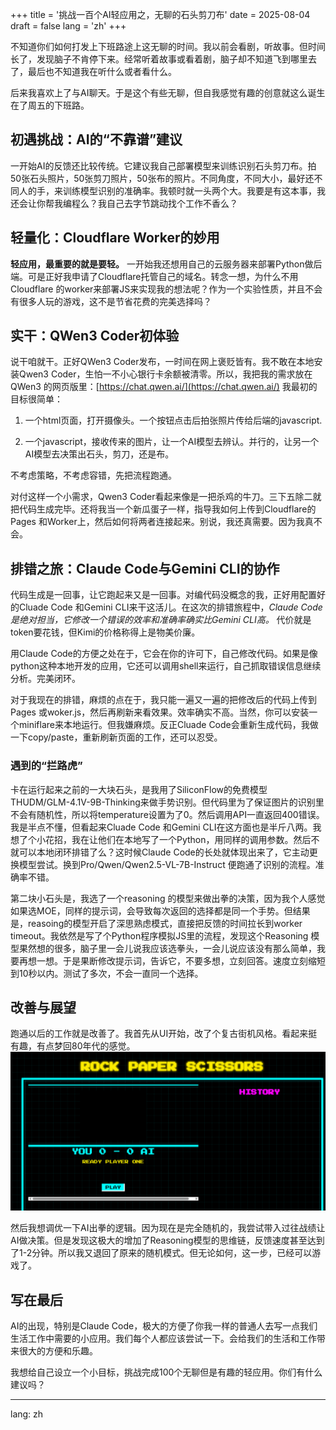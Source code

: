 +++
title = '挑战一百个AI轻应用之，无聊的石头剪刀布'
date = 2025-08-04
draft = false
lang = 'zh'
+++


不知道你们如何打发上下班路途上这无聊的时间。我以前会看剧，听故事。但时间长了，发现脑子不肯停下来。经常听着故事或看着剧，脑子却不知道飞到哪里去了，最后也不知道我在听什么或者看什么。

后来我喜欢上了与AI聊天。于是这个有些无聊，但自我感觉有趣的创意就这么诞生在了周五的下班路。

## 初遇挑战：AI的“不靠谱”建议

一开始AI的反馈还比较传统。它建议我自己部署模型来训练识别石头剪刀布。拍50张石头照片，50张剪刀照片，50张布的照片。不同角度，不同大小，最好还不同人的手，来训练模型识别的准确率。我顿时就一头两个大。我要是有这本事，我还会让你帮我编程么？我自己去字节跳动找个工作不香么？

## 轻量化：Cloudflare Worker的妙用

**轻应用，最重要的就是要轻。** 一开始我还想用自己的云服务器来部署Python做后端。可是正好我申请了Cloudflare托管自己的域名。转念一想，为什么不用Cloudflare 的worker来部署JS来实现我的想法呢？作为一个实验性质，并且不会有很多人玩的游戏，这不是节省花费的完美选择吗？

## 实干：QWen3 Coder初体验

说干咱就干。正好QWen3 Coder发布，一时间在网上褒贬皆有。我不敢在本地安装Qwen3 Coder，生怕一不小心银行卡余额被清零。所以，我把我的需求放在QWen3 的网页版里：[https://chat.qwen.ai/](https://chat.qwen.ai/) 我最初的目标很简单：

1. 一个html页面，打开摄像头。一个按钮点击后拍张照片传给后端的javascript.
    
2. 一个javascript，接收传来的图片，让一个AI模型去辨认。并行的，让另一个AI模型去决策出石头，剪刀，还是布。
    

不考虑策略，不考虑容错，先把流程跑通。

对付这样一个小需求，Qwen3 Coder看起来像是一把杀鸡的牛刀。三下五除二就把代码生成完毕。还将我当一个新瓜蛋子一样，指导我如何上传到Cloudflare的Pages 和Worker上，然后如何将两者连接起来。别说，我还真需要。因为我真不会。

## 排错之旅：Claude Code与Gemini CLI的协作

代码生成是一回事，让它跑起来又是一回事。对编代码没概念的我，正好用配置好的Cluade Code 和Gemini CLI来干这活儿。在这次的排错旅程中，_Claude Code是绝对担当，它修改一个错误的效率和准确率确实比Gemini CLI高。_ 代价就是token要花钱，但Kimi的价格称得上是物美价廉。

用Claude Code的方便之处在于，它会在你的许可下，自己修改代码。如果是像python这种本地开发的应用，它还可以调用shell来运行，自己抓取错误信息继续分析。完美闭环。

对于我现在的排错，麻烦的点在于，我只能一遍又一遍的把修改后的代码上传到Pages 或woker.js，然后再刷新来看效果。效率确实不高。当然，你可以安装一个miniflare来本地运行。但我嫌麻烦。反正Cluade Code会重新生成代码，我做一下copy/paste，重新刷新页面的工作，还可以忍受。

### 遇到的“拦路虎”

卡在运行起来之前的一大块石头，是我用了SiliconFlow的免费模型THUDM/GLM-4.1V-9B-Thinking来做手势识别。但代码里为了保证图片的识别里不会有随机性，所以将temperature设置为了0。然后调用API一直返回400错误。我是半点不懂，但看起来Cluade Code 和Gemini CLI在这方面也是半斤八两。我想了个小花招，我在让他们在本地写了一个Python，用同样的调用参数。然后不就可以本地闭环排错了么？这时候Claude Code的长处就体现出来了，它主动更换模型尝试。换到Pro/Qwen/Qwen2.5-VL-7B-Instruct 便跑通了识别的流程。准确率不错。

第二块小石头是，我选了一个reasoning 的模型来做出拳的决策，因为我个人感觉如果选MOE，同样的提示词，会导致每次返回的选择都是同一个手势。但结果是，reasoing的模型开启了深思熟虑模式，直接把反馈的时间拉长到worker timeout。我依然是写了个Python程序模拟JS里的流程，发现这个Reasoning 模型果然想的很多，脑子里一会儿说我应该选拳头，一会儿说应该没有那么简单，我要再想一想。于是果断修改提示词，告诉它，不要多想，立刻回答。速度立刻缩短到10秒以内。测试了多次，不会一直同一个选择。

## 改善与展望

跑通以后的工作就是改善了。我首先从UI开始，改了个复古街机风格。看起来挺有趣，有点梦回80年代的感觉。
![AI 截图](minirps_UI.png)


然后我想调优一下AI出拳的逻辑。因为现在是完全随机的，我尝试带入过往战绩让AI做决策。但是发现这极大的增加了Reasoning模型的思维链，反馈速度甚至达到了1-2分钟。所以我又退回了原来的随机模式。但无论如何，这一步，已经可以游戏了。

## 写在最后

AI的出现，特别是Claude Code，极大的方便了你我一样的普通人去写一点我们生活工作中需要的小应用。我们每个人都应该尝试一下。会给我们的生活和工作带来很大的方便和乐趣。

我想给自己设立一个小目标，挑战完成100个无聊但是有趣的轻应用。你们有什么建议吗？

---
lang: zh
